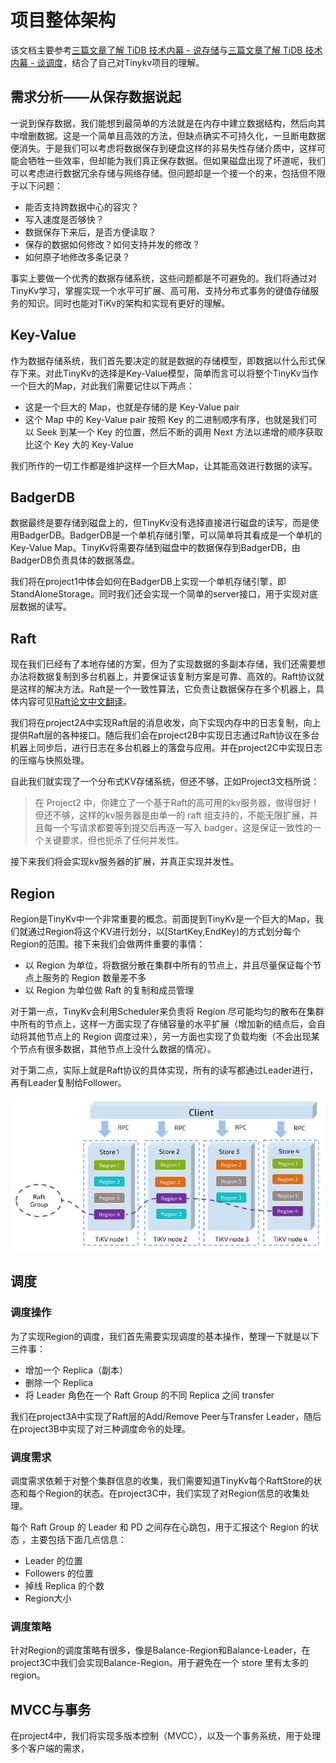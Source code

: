 # 项目整体架构
该文档主要参考[三篇文章了解 TiDB 技术内幕 - 说存储](https://cn.pingcap.com/blog/tidb-internal-1)与[三篇文章了解 TiDB 技术内幕 - 谈调度](https://cn.pingcap.com/blog/tidb-internal-3)，结合了自己对Tinykv项目的理解。

## 需求分析——从保存数据说起
一说到保存数据，我们能想到最简单的方法就是在内存中建立数据结构，然后向其中增删数据。这是一个简单且高效的方法，但缺点确实不可持久化，一旦断电数据便消失。于是我们可以考虑将数据保存到硬盘这样的非易失性存储介质中，这样可能会牺牲一些效率，但却能为我们真正保存数据。但如果磁盘出现了坏道呢，我们可以考虑进行数据冗余存储与网络存储。但问题却是一个接一个的来，包括但不限于以下问题：
* 能否支持跨数据中心的容灾？
* 写入速度是否够快？
* 数据保存下来后，是否方便读取？
* 保存的数据如何修改？如何支持并发的修改？
* 如何原子地修改多条记录？

事实上要做一个优秀的数据存储系统，这些问题都是不可避免的。我们将通过对TinyKv学习，掌握实现一个水平可扩展、高可用、支持分布式事务的键值存储服务的知识。同时也能对TiKv的架构和实现有更好的理解。

## Key-Value
作为数据存储系统，我们首先要决定的就是数据的存储模型，即数据以什么形式保存下来。对此TinyKv的选择是Key-Value模型，简单而言可以将整个TinyKv当作一个巨大的Map，对此我们需要记住以下两点：
* 这是一个巨大的 Map，也就是存储的是 Key-Value pair
* 这个 Map 中的 Key-Value pair 按照 Key 的二进制顺序有序，也就是我们可以 Seek 到某一个 Key 的位置，然后不断的调用 Next 方法以递增的顺序获取比这个 Key 大的 Key-Value
  
我们所作的一切工作都是维护这样一个巨大Map，让其能高效进行数据的读写。

## BadgerDB
数据最终是要存储到磁盘上的，但TinyKv没有选择直接进行磁盘的读写，而是使用BadgerDB。BadgerDB是一个单机存储引擎，可以简单将其看成是一个单机的Key-Value Map。TinyKv将需要存储到磁盘中的数据保存到BadgerDB，由BadgerDB负责具体的数据落盘。

我们将在project1中体会如何在BadgerDB上实现一个单机存储引擎，即StandAloneStorage。同时我们还会实现一个简单的server接口，用于实现对底层数据的读写。

## Raft
现在我们已经有了本地存储的方案，但为了实现数据的多副本存储，我们还需要想办法将数据复制到多台机器上，并要保证该复制方案是可靠、高效的。Raft协议就是这样的解决方法。Raft是一个一致性算法，它负责让数据保存在多个机器上，具体内容可见[Raft论文中文翻译](https://github.com/maemual/raft-zh_cn/blob/master/raft-zh_cn.md)。

我们将在project2A中实现Raft层的消息收发，向下实现内存中的日志复制，向上提供Raft层的各种接口。随后我们会在project2B中实现日志通过Raft协议在多台机器上同步后，进行日志在多台机器上的落盘与应用。并在project2C中实现日志的压缩与快照处理。

自此我们就实现了一个分布式KV存储系统，但还不够，正如Project3文档所说：
>在 Project2 中，你建立了一个基于Raft的高可用的kv服务器，做得很好！但还不够，这样的kv服务器是由单一的 raft 组支持的，不能无限扩展，并且每一个写请求都要等到提交后再逐一写入 badger，这是保证一致性的一个关键要求，但也扼杀了任何并发性。

接下来我们将会实现kv服务器的扩展，并真正实现并发性。

## Region
Region是TinyKv中一个非常重要的概念。前面提到TinyKv是一个巨大的Map，我们就通过Region将这个KV进行划分，以\[StartKey,EndKey)的方式划分每个Region的范围。接下来我们会做两件重要的事情：
* 以 Region 为单位，将数据分散在集群中所有的节点上，并且尽量保证每个节点上服务的 Region 数量差不多
* 以 Region 为单位做 Raft 的复制和成员管理

对于第一点，TinyKv会利用Scheduler来负责将 Region 尽可能均匀的散布在集群中所有的节点上，这样一方面实现了存储容量的水平扩展（增加新的结点后，会自动将其他节点上的 Region 调度过来），另一方面也实现了负载均衡（不会出现某个节点有很多数据，其他节点上没什么数据的情况）。

对于第二点，实际上就是Raft协议的具体实现，所有的读写都通过Leader进行，再有Leader复制给Follower。

![](./project/4_7d840f500e.png)

## 调度
### 调度操作
为了实现Region的调度，我们首先需要实现调度的基本操作，整理一下就是以下三件事：
* 增加一个 Replica（副本）
* 删除一个 Replica
* 将 Leader 角色在一个 Raft Group 的不同 Replica 之间 transfer

我们在project3A中实现了Raft层的Add/Remove Peer与Transfer Leader，随后在project3B中实现了对三种调度命令的处理。

### 调度需求
调度需求依赖于对整个集群信息的收集，我们需要知道TinyKv每个RaftStore的状态和每个Region的状态。在project3C中，我们实现了对Region信息的收集处理。

每个 Raft Group 的 Leader 和 PD 之间存在心跳包，用于汇报这个 Region 的状态 ，主要包括下面几点信息：
* Leader 的位置
* Followers 的位置
* 掉线 Replica 的个数
* Region大小

### 调度策略
针对Region的调度策略有很多，像是Balance-Region和Balance-Leader，在project3C中我们会实现Balance-Region。用于避免在一个 store 里有太多的 region。

## MVCC与事务
在project4中，我们将实现多版本控制（MVCC），以及一个事务系统，用于处理多个客户端的需求，